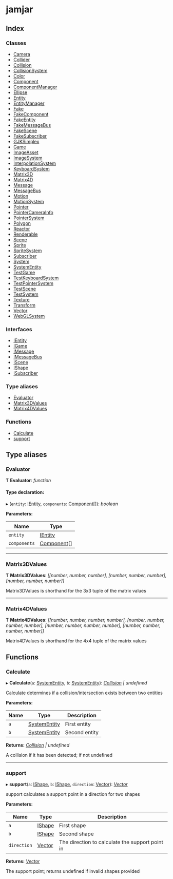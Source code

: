 
# jamjar

## Index

### Classes

* [Camera](classes/camera.md)
* [Collider](classes/collider.md)
* [Collision](classes/collision.md)
* [CollisionSystem](classes/collisionsystem.md)
* [Color](classes/color.md)
* [Component](classes/component.md)
* [ComponentManager](classes/componentmanager.md)
* [Ellipse](classes/ellipse.md)
* [Entity](classes/entity.md)
* [EntityManager](classes/entitymanager.md)
* [Fake](classes/fake.md)
* [FakeComponent](classes/fakecomponent.md)
* [FakeEntity](classes/fakeentity.md)
* [FakeMessageBus](classes/fakemessagebus.md)
* [FakeScene](classes/fakescene.md)
* [FakeSubscriber](classes/fakesubscriber.md)
* [GJKSimplex](classes/gjksimplex.md)
* [Game](classes/game.md)
* [ImageAsset](classes/imageasset.md)
* [ImageSystem](classes/imagesystem.md)
* [InterpolationSystem](classes/interpolationsystem.md)
* [KeyboardSystem](classes/keyboardsystem.md)
* [Matrix3D](classes/matrix3d.md)
* [Matrix4D](classes/matrix4d.md)
* [Message](classes/message.md)
* [MessageBus](classes/messagebus.md)
* [Motion](classes/motion.md)
* [MotionSystem](classes/motionsystem.md)
* [Pointer](classes/pointer.md)
* [PointerCameraInfo](classes/pointercamerainfo.md)
* [PointerSystem](classes/pointersystem.md)
* [Polygon](classes/polygon.md)
* [Reactor](classes/reactor.md)
* [Renderable](classes/renderable.md)
* [Scene](classes/scene.md)
* [Sprite](classes/sprite.md)
* [SpriteSystem](classes/spritesystem.md)
* [Subscriber](classes/subscriber.md)
* [System](classes/system.md)
* [SystemEntity](classes/systementity.md)
* [TestGame](classes/testgame.md)
* [TestKeyboardSystem](classes/testkeyboardsystem.md)
* [TestPointerSystem](classes/testpointersystem.md)
* [TestScene](classes/testscene.md)
* [TestSystem](classes/testsystem.md)
* [Texture](classes/texture.md)
* [Transform](classes/transform.md)
* [Vector](classes/vector.md)
* [WebGLSystem](classes/webglsystem.md)

### Interfaces

* [IEntity](interfaces/ientity.md)
* [IGame](interfaces/igame.md)
* [IMessage](interfaces/imessage.md)
* [IMessageBus](interfaces/imessagebus.md)
* [IScene](interfaces/iscene.md)
* [IShape](interfaces/ishape.md)
* [ISubscriber](interfaces/isubscriber.md)

### Type aliases

* [Evaluator](README.md#evaluator)
* [Matrix3DValues](README.md#matrix3dvalues)
* [Matrix4DValues](README.md#matrix4dvalues)

### Functions

* [Calculate](README.md#calculate)
* [support](README.md#support)

## Type aliases

###  Evaluator

Ƭ **Evaluator**: *function*

#### Type declaration:

▸ (`entity`: [IEntity](interfaces/ientity.md), `components`: [Component](classes/component.md)[]): *boolean*

**Parameters:**

Name | Type |
------ | ------ |
`entity` | [IEntity](interfaces/ientity.md) |
`components` | [Component](classes/component.md)[] |

___

###  Matrix3DValues

Ƭ **Matrix3DValues**: *[[number, number, number], [number, number, number], [number, number, number]]*

Matrix3DValues is shorthand for the 3x3 tuple of the matrix values

___

###  Matrix4DValues

Ƭ **Matrix4DValues**: *[[number, number, number, number], [number, number, number, number], [number, number, number, number], [number, number, number, number]]*

Matrix4DValues is shorthand for the 4x4 tuple of the matrix values

## Functions

###  Calculate

▸ **Calculate**(`a`: [SystemEntity](classes/systementity.md), `b`: [SystemEntity](classes/systementity.md)): *[Collision](classes/collision.md) | undefined*

Calculate determines if a collision/intersection exists between two entities

**Parameters:**

Name | Type | Description |
------ | ------ | ------ |
`a` | [SystemEntity](classes/systementity.md) | First entity |
`b` | [SystemEntity](classes/systementity.md) | Second entity |

**Returns:** *[Collision](classes/collision.md) | undefined*

A collision if it has been detected; if not undefined

___

###  support

▸ **support**(`a`: [IShape](interfaces/ishape.md), `b`: [IShape](interfaces/ishape.md), `direction`: [Vector](classes/vector.md)): *[Vector](classes/vector.md)*

support calculates a support point in a direction for two shapes

**Parameters:**

Name | Type | Description |
------ | ------ | ------ |
`a` | [IShape](interfaces/ishape.md) | First shape |
`b` | [IShape](interfaces/ishape.md) | Second shape |
`direction` | [Vector](classes/vector.md) | The direction to calculate the support point in |

**Returns:** *[Vector](classes/vector.md)*

The support point; returns undefined if invalid shapes provided
